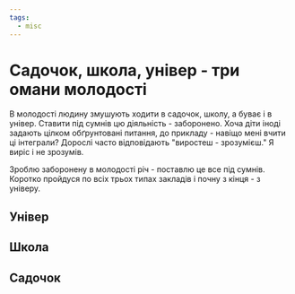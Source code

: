 ```yaml
---
tags:
  - misc
---
```

# Садочок, школа, універ - три омани молодості

В молодості людину змушують ходити в садочок, школу, а буває і в універ.
Ставити під сумнів цю діяльність - заборонено.
Хоча діти іноді задають цілком обґрунтовані питання, до прикладу - навіщо мені вчити ці інтеграли?
Дорослі часто відповідають "виростеш - зрозумієш."
Я виріс і не зрозумів.

Зроблю заборонену в молодості річ - поставлю це все під сумнів.
Коротко пройдуся по всіх трьох типах закладів і почну з кінця - з універу.

## Універ 

## Школа

## Садочок
